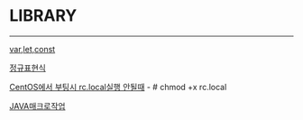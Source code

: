 # LIBRARY
- - -

[var,let,const](https://gist.github.com/LeoHeo/7c2a2a6dbcf80becaaa1e61e90091e5d)

[정규표현식](https://developer.mozilla.org/ko/docs/Web/JavaScript/Guide/%EC%A0%95%EA%B7%9C%EC%8B%9D)

[CentOS에서 부팅시 rc.local실행 안될때](https://stdout.tistory.com/33) - # chmod +x rc.local

[JAVA매크로작업](https://okky.kr/article/270141)
